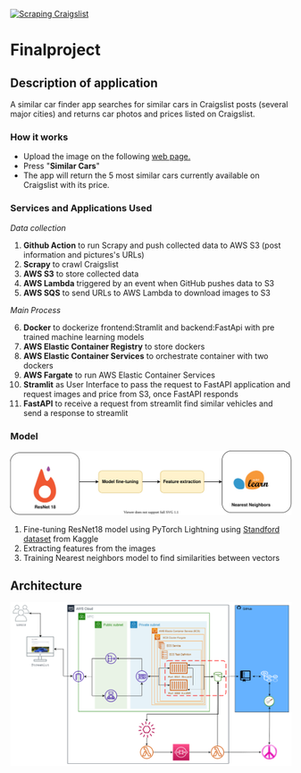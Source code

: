 [![Scraping Craigslist](https://github.com/HarTigran/Finalproject/actions/workflows/main.yml/badge.svg)](https://github.com/HarTigran/Finalproject/actions/workflows/main.yml)

# Finalproject

## Description of application

A similar car finder app searches for similar cars in Craigslist posts (several major cities) and returns car photos and prices listed on Craigslist.

### How it works

- Upload the image on the following [web page.](http://car-project-alb-843682670.us-east-1.elb.amazonaws.com/)
- Press "**Similar Cars**"
- The app will return the 5 most similar cars currently available on Craigslist with its price.

### Services and Applications Used

_Data collection_

1. **Github Action** to run Scrapy and push collected data to AWS S3 (post information and pictures's URLs)
2. **Scrapy** to crawl Craigslist
3. **AWS S3** to store collected data
4. **AWS Lambda** triggered by an event when GitHub pushes data to S3
5. **AWS SQS** to send URLs to AWS Lambda to download images to S3

_Main Process_

6. **Docker** to dockerize frontend:Stramlit and backend:FastApi with pre trained machine learning models
7. **AWS Elastic Container Registry** to store dockers
8. **AWS Elastic Container Services** to orchestrate container with two dockers
9. **AWS Fargate** to run AWS Elastic Container Services
10. **Stramlit** as User Interface to pass the request to FastAPI application and request images and price from S3, once FastAPI responds 
11. **FastAPI** to receive a request from streamlit find similar vehicles and send a response to streamlit

### Model

![Model diagram](https://raw.githubusercontent.com/brauden/car-project/master/Images/Models.svg)

1. Fine-tuning ResNet18 model using PyTorch Lightning using [Standford dataset](https://www.kaggle.com/jessicali9530/stanford-cars-dataset) from Kaggle
2. Extracting features from the images
3. Training Nearest neighbors model to find similarities between vectors

## Architecture

![Diagram](https://github.com/HarTigran/Finalproject/blob/main/car-project-master/Images/Car-project-Draw.png?raw=true)

